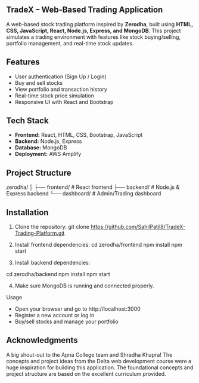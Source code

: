 ## TradeX – Web-Based Trading Application

A web-based stock trading platform inspired by **Zerodha**, built using **HTML, CSS, JavaScript, React, Node.js, Express, and MongoDB**. This project simulates a trading environment with features like stock buying/selling, portfolio management, and real-time stock updates.  

## Features

- User authentication (Sign Up / Login)  
- Buy and sell stocks  
- View portfolio and transaction history  
- Real-time stock price simulation  
- Responsive UI with React and Bootstrap  

## Tech Stack

- **Frontend:** React, HTML, CSS, Bootstrap, JavaScript  
- **Backend:** Node.js, Express  
- **Database:** MongoDB  
- **Deployment:** AWS Amplify  

## Project Structure

zerodha/
│
├── frontend/ # React frontend
├── backend/ # Node.js & Express backend
└── dashboard/ # Admin/Trading dashboard


## Installation

1. Clone the repository:
git clone https://github.com/SahilPatil8/TradeX-Trading-Platform.git

2. Install frontend dependencies:
cd zerodha/frontend
npm install
npm start

3. Install backend dependencies:

cd zerodha/backend
npm install
npm start

4. Make sure MongoDB is running and connected properly.

Usage

- Open your browser and go to http://localhost:3000
- Register a new account or log in
- Buy/sell stocks and manage your portfolio

## Acknowledgments
A big shout-out to the Apna College team and Shradha Khapra! The concepts and project ideas from the Delta web development course were a huge inspiration for building this application. The foundational concepts and project structure are based on the excellent curriculum provided.